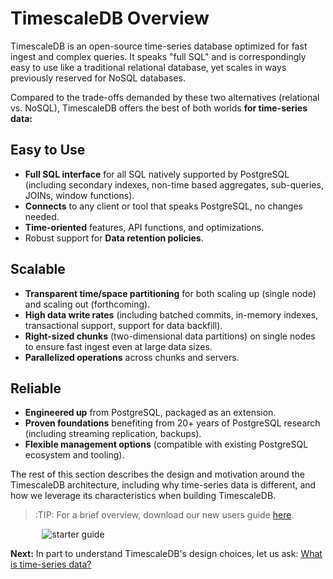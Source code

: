 # TimescaleDB Overview

TimescaleDB is an open-source time-series database optimized for fast
ingest and complex queries.  It speaks "full SQL" and is
correspondingly easy to use like a traditional relational database,
yet scales in ways previously reserved for NoSQL databases.

Compared to the trade-offs demanded by these two alternatives
(relational vs. NoSQL), TimescaleDB offers the best of both
worlds **for time-series data:**

## Easy to Use

- **Full SQL interface** for all SQL natively supported by
PostgreSQL (including secondary indexes, non-time based aggregates,
sub-queries, JOINs, window functions).
- **Connects** to any client or tool that speaks PostgreSQL, no changes needed.
- **Time-oriented** features, API functions, and optimizations.
- Robust support for **Data retention policies**.


## Scalable

- **Transparent time/space partitioning** for both scaling up (single node)
and scaling out (forthcoming).
- **High data write rates** (including batched commits, in-memory
indexes, transactional support, support for data backfill).
- **Right-sized chunks** (two-dimensional data partitions) on single nodes to
ensure fast ingest even at large data sizes.
- **Parallelized operations** across chunks and servers.

## Reliable

- **Engineered up** from PostgreSQL, packaged as an extension.
- **Proven foundations** benefiting from 20+ years of PostgreSQL
research (including streaming replication, backups).
- **Flexible management options** (compatible with existing PostgreSQL
ecosystem and tooling).


The rest of this section describes the design and motivation around the TimescaleDB
architecture, including why time-series data is different, and how we leverage
its characteristics when building TimescaleDB. 

>:TIP: For a brief overview, download our new users guide [here][starter-guide].

<img class="main-content__illustration" style="margin: 0 5% 0 10%;"
src="https://assets.timescale.com/images/covers/TimescaleDB_Starter_Guide.svg" 
alt="starter guide"/>

**Next:** In part to understand TimescaleDB's design choices, let us ask: [What is time-series data?][time-series-data]

[starter-guide]: https://assets.timescale.com/resources/TimescaleDB_Starter_Guide.pdf
[time-series-data]: /introduction/time-series-data

